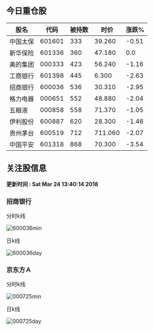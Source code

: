 
## 今日重仓股 

|股名|代码|被持数|时价|涨跌%|
|---|---|---|---|---|
|中国太保|601601|333|39.260|-0.51|
|新华保险|601336|360|47.180|0.0|
|美的集团|000333|423|56.240|-1.16|
|工商银行|601398|445|6.300|-2.63|
|招商银行|600036|536|30.310|-2.95|
|格力电器|000651|552|48.880|-2.04|
|五粮液|000858|558|71.370|-1.05|
|伊利股份|600887|620|28.300|-1.46|
|贵州茅台|600519|712|711.060|-2.07|
|中国平安|601318|868|70.300|-3.54|

## 关注股信息
**更新时间 : Sat Mar 24 13:40:14 2018**
### 招商银行 
分时k线

![600036min](http://image.sinajs.cn/newchart/min/n/sh600036.gif)

日k线

![600036day](http://image.sinajs.cn/newchart/daily/n/sh600036.gif)

### 京东方Ａ 
分时k线

![000725min](http://image.sinajs.cn/newchart/min/n/sz000725.gif)

日k线

![000725day](http://image.sinajs.cn/newchart/daily/n/sz000725.gif)
